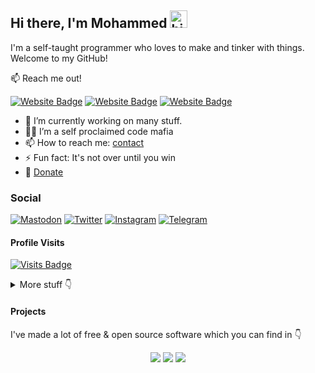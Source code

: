 ## Hi there, I'm Mohammed <img src="./wave.gif" width="28" height="28" alt="hi" />

I'm a self-taught programmer who loves to make and tinker with things. Welcome to my GitHub!

📫 Reach me out!

[![Website Badge](./images/Website.svg)](https://mohammedshajahan7.github.io/)
[![Website Badge](./images/Blog.svg)](https://mohammedsh.xyz)
[![Website Badge](./images/Project.svg)](https://mohammedsh.xyz/projects)

- 🔭 I’m currently working on many stuff.
- 🥷🏻 I’m a self proclaimed code mafia
- 📫 How to reach me: [contact](https://mohammedsh.xyz/about#contact)
- ⚡ Fun fact: It's not over until you win
- 💸 [Donate](https://mohammedsh.xyz/donate)
<!-- - ⚡ Fun fact: I play games and learning martial arts very often. -->

### Social

[![Mastodon](./images/Mastodon.svg)](https://fosstodon.org/@MohammedShajahan7)
[![Twitter](./images/Twitter.svg)](https://twitter.com/mhd_zh_han)
[![Instagram](./images/Instagram.svg)](https://instagram.com/mhd__zh_han)
[![Telegram](./images/Telegram.svg)](https://t.me/mohammedshajahan7)

#### Profile Visits

[![Visits Badge](https://badges.pufler.dev/visits/mohammedshajahan7/mohammedshajahan7)](https://badges.pufler.dev)

<details>
<summary>
  More stuff 👇
</summary>

#### Github Stats

![Mohammed's github stats](https://github-readme-stats.vercel.app/api?username=mohammedshajahan7&show_icons=true&hide_border=true&title_color=94b4a4&amp&icon_color=FFFFFF&amp&text_color=FFFFFF&amp&bg_color=000000&count_private=true&include_all_commits=true)

</details>

#### Projects

I've made a lot of free & open source software which you can find in 👇

<p align="center">
    <a href="https://mohammedsh.xyz/projects/" target="_blank"><img src="./images/Project.svg"/></a>
    <a href="https://github.com/MohammedShajahan7" target="_blank"><img src="./images/Github.svg"/></a>
    <a href="https://gitlab.com/MohammedShajahan7" target="_blank"><img src="./images/Gitlab.svg"/></a>
</p>
